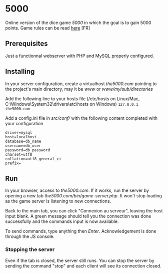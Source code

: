 # 5000

Online version of the dice game _5000_ in which the goal is to gain 5000 points. Game rules can be read [here](https://fr.wikipedia.org/wiki/5000) [FR]

## Prerequisites
Just a functionnal webserver with PHP and MySQL properly configured.

## Installing
In your server configuration, create a virtualhost _the5000.com_ pointing to the project's main directory, may it be _www_ or _www/my/sub/directories_

Add the following line to your hosts file (/etc/hosts on Linux/Mac, C:\Windows\System32\drivers\etc\hosts on Windows) 
`127.0.0.1 the5000.com`

Add a config.ini file in _src/conf/_ with the following content completed with your configuration
```
driver=mysql
host=localhost
database=db_name
username=db_user
password=db_password
charset=utf8
collation=utf8_general_ci
prefix=
```

## Run
In your browser, access to _the5000.com_. If it works, run the server by opening a new tab _the5000.com/bin/game-server.php_. It won't stop loading as the game server is listening to new connections.

Back to the main tab, you can click "Connexion au serveur", leaving the host input blank. A green message should tell you the connection was done successfully and the commands input is now available.

To send commands, type anything then _Enter_. Acknowledgement is done through the JS console.

### Stopping the server
Even if the tab is closed, the server still runs. You can stop the server by sending the command "stop" and each client will see its connection closed.

